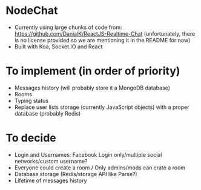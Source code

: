 NodeChat
========
* Currently using large chunks of code from: https://github.com/DanialK/ReactJS-Realtime-Chat (unfortunately, there is no license provided so we are mentioning it in the README for now)
* Built with Koa, Socket.IO and React

To implement (in order of priority)
===================================
* Messages history (will probably store it a MongoDB database)
* Rooms
* Typing status
* Replace user lists storage (currently JavaScript objects) with a proper database (probably Redis) 

To decide
=========
* Login and Usernames: Facebook Login only/multiple social networks/custom username?
* Everyone could create a room / Only admins/mods can crate a room
* Database storage (Redis/storage API like Parse?)
* Lifetime of messages history